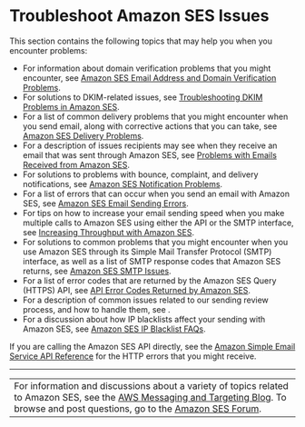 # Troubleshoot Amazon SES Issues<a name="troubleshoot"></a>

This section contains the following topics that may help you when you encounter problems: 
+ For information about domain verification problems that you might encounter, see [Amazon SES Email Address and Domain Verification Problems](troubleshoot-verification.md)\.
+ For solutions to DKIM\-related issues, see [Troubleshooting DKIM Problems in Amazon SES](troubleshoot-dkim.md)\.
+ For a list of common delivery problems that you might encounter when you send email, along with corrective actions that you can take, see [Amazon SES Delivery Problems](troubleshoot-delivery.md)\. 
+ For a description of issues recipients may see when they receive an email that was sent through Amazon SES, see [Problems with Emails Received from Amazon SES](troubleshoot-receiving.md)\.
+ For solutions to problems with bounce, complaint, and delivery notifications, see [Amazon SES Notification Problems](troubleshoot-notifications.md)\.
+ For a list of errors that can occur when you send an email with Amazon SES, see [Amazon SES Email Sending Errors](troubleshoot-error-messages.md)\.
+ For tips on how to increase your email sending speed when you make multiple calls to Amazon SES using either the API or the SMTP interface, see [Increasing Throughput with Amazon SES](troubleshoot-throughput-problems.md)\.
+ For solutions to common problems that you might encounter when you use Amazon SES through its Simple Mail Transfer Protocol \(SMTP\) interface, as well as a list of SMTP response codes that Amazon SES returns, see [Amazon SES SMTP Issues](troubleshoot-smtp.md)\. 
+ For a list of error codes that are returned by the Amazon SES Query \(HTTPS\) API, see [API Error Codes Returned by Amazon SES](using-ses-api-error-codes.md)\.
+ For a description of common issues related to our sending review process, and how to handle them, see [](faqs-enforcement.md)\.
+ For a discussion about how IP blacklists affect your sending with Amazon SES, see [Amazon SES IP Blacklist FAQs](faqs-blacklists.md)\.

If you are calling the Amazon SES API directly, see the [Amazon Simple Email Service API Reference](https://docs.aws.amazon.com/ses/latest/APIReference/) for the HTTP errors that you might receive\.


****  

|  | 
| --- |
| For information and discussions about a variety of topics related to Amazon SES, see the [AWS Messaging and Targeting Blog](https://aws.amazon.com//blogs/messaging-and-targeting/)\. To browse and post questions, go to the [Amazon SES Forum](https://forums.aws.amazon.com/forum.jspa?forumID=90)\. | 